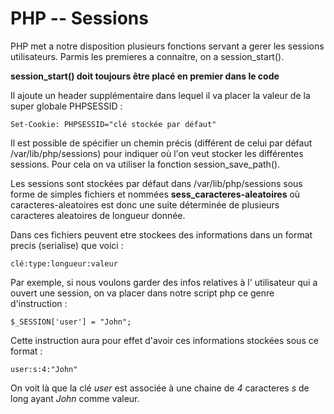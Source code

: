 # PHP -- Sessions

PHP met a notre disposition plusieurs fonctions servant a gerer les sessions utilisateurs. Parmis les premieres a connaitre, on  a session_start().

**session_start() doit toujours être placé en premier dans le code**

Il ajoute un header supplémentaire dans lequel il va placer la valeur de la super globale PHPSESSID :

    Set-Cookie: PHPSESSID="clé stockée par défaut"

Il est possible de spécifier un chemin précis (différent de celui par défaut  /var/lib/php/sessions) pour indiquer où l'on veut stocker les différentes sessions. Pour cela on va utiliser la fonction session_save_path().

Les sessions sont stockées par défaut dans /var/lib/php/sessions sous forme de simples fichiers et nommées **sess_caracteres-aleatoires**  où caracteres-aleatoires est donc une suite déterminée de plusieurs caracteres aleatoires de longueur donnée.

Dans ces fichiers peuvent etre stockees des informations dans un format precis (serialise) que voici :

    clé:type:longueur:valeur

Par exemple, si nous voulons garder des infos relatives à l' utilisateur qui a ouvert une session, on va placer dans notre script php ce genre d'instruction :

    $_SESSION['user'] = "John";

Cette instruction aura pour effet d'avoir ces informations stockées sous ce format :

    user:s:4:"John"

On voit là que la clé *user* est associée à une chaine de *4* caracteres *s* de long ayant *John* comme valeur.




